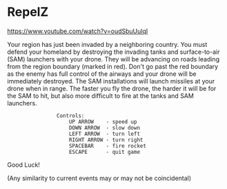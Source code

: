 # RepelZ

https://www.youtube.com/watch?v=oudSbuUulqI

 Your region has just been invaded by a neighboring country. You must defend
 your homeland by destroying the invading tanks and surface-to-air (SAM)
 launchers with your drone. They will be advancing on roads leading from the
 region boundary (marked in red). Don't go past the red boundary as the enemy
 has full control of the airways and your drone will be immediately destroyed.
 The SAM installations will launch missiles at your drone when in range. The
 faster you fly the drone, the harder it will be for the SAM to hit, but also
 more difficult to fire at the tanks and SAM launchers.

                    Controls:
                        UP ARROW    - speed up
                        DOWN ARROW  - slow down
                        LEFT ARROW  - turn left
                        RIGHT ARROW - turn right
                        SPACEBAR    - fire rocket
                        ESCAPE      - quit game

Good Luck!

(Any similarity to current events may or may not be coincidental)
